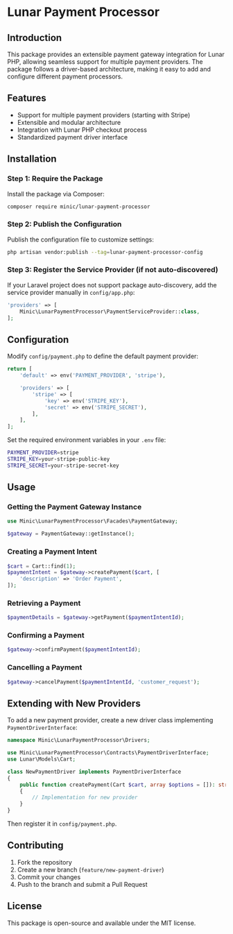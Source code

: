 # Lunar Payment Processor

## Introduction
This package provides an extensible payment gateway integration for Lunar PHP, allowing seamless support for multiple payment providers. The package follows a driver-based architecture, making it easy to add and configure different payment processors.

## Features
- Support for multiple payment providers (starting with Stripe)
- Extensible and modular architecture
- Integration with Lunar PHP checkout process
- Standardized payment driver interface

## Installation
### Step 1: Require the Package
Install the package via Composer:
```sh
composer require minic/lunar-payment-processor
```

### Step 2: Publish the Configuration
Publish the configuration file to customize settings:
```sh
php artisan vendor:publish --tag=lunar-payment-processor-config
```

### Step 3: Register the Service Provider (if not auto-discovered)
If your Laravel project does not support package auto-discovery, add the service provider manually in `config/app.php`:
```php
'providers' => [
    Minic\LunarPaymentProcessor\PaymentServiceProvider::class,
];
```

## Configuration
Modify `config/payment.php` to define the default payment provider:
```php
return [
    'default' => env('PAYMENT_PROVIDER', 'stripe'),

    'providers' => [
        'stripe' => [
            'key' => env('STRIPE_KEY'),
            'secret' => env('STRIPE_SECRET'),
        ],
    ],
];
```

Set the required environment variables in your `.env` file:
```sh
PAYMENT_PROVIDER=stripe
STRIPE_KEY=your-stripe-public-key
STRIPE_SECRET=your-stripe-secret-key
```

## Usage
### Getting the Payment Gateway Instance
```php
use Minic\LunarPaymentProcessor\Facades\PaymentGateway;

$gateway = PaymentGateway::getInstance();
```

### Creating a Payment Intent
```php
$cart = Cart::find(1);
$paymentIntent = $gateway->createPayment($cart, [
    'description' => 'Order Payment',
]);
```

### Retrieving a Payment
```php
$paymentDetails = $gateway->getPayment($paymentIntentId);
```

### Confirming a Payment
```php
$gateway->confirmPayment($paymentIntentId);
```

### Cancelling a Payment
```php
$gateway->cancelPayment($paymentIntentId, 'customer_request');
```

## Extending with New Providers
To add a new payment provider, create a new driver class implementing `PaymentDriverInterface`:
```php
namespace Minic\LunarPaymentProcessor\Drivers;

use Minic\LunarPaymentProcessor\Contracts\PaymentDriverInterface;
use Lunar\Models\Cart;

class NewPaymentDriver implements PaymentDriverInterface
{
    public function createPayment(Cart $cart, array $options = []): string
    {
        // Implementation for new provider
    }
}
```
Then register it in `config/payment.php`.

## Contributing
1. Fork the repository
2. Create a new branch (`feature/new-payment-driver`)
3. Commit your changes
4. Push to the branch and submit a Pull Request

## License
This package is open-source and available under the MIT license.

